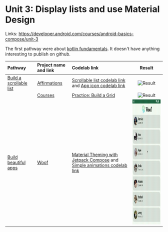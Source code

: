 # Unit 3: Display lists and use Material Design

Links: https://developer.android.com/courses/android-basics-compose/unit-3

The first pathway were
about [kotlin fundamentals](https://developer.android.com/courses/pathways/android-basics-compose-unit-3-pathway-1).
It doesn't have anything interesting to publish on github.

| Pathway                                                                                                           | Project name and link        | Codelab link                                                                                                                                                                                                                                               |                                Result                                 |
|:------------------------------------------------------------------------------------------------------------------|:-----------------------------|:-----------------------------------------------------------------------------------------------------------------------------------------------------------------------------------------------------------------------------------------------------------|:---------------------------------------------------------------------:|
| [Build a scrollable list](https://developer.android.com/courses/pathways/android-basics-compose-unit-3-pathway-2) | [Affirmations](Affirmations) | [Scrollable list codelab link](https://developer.android.com/codelabs/basic-android-kotlin-compose-training-add-scrollable-list) and [App icon codelab link](https://developer.android.com/codelabs/basic-android-kotlin-compose-training-change-app-icon) | <img src="Affirmations/result/result.gif" alt="Result" height="400"/> |
|                                                                                                                   | [Courses](Courses)           | [Practice: Build a Grid](https://developer.android.com/codelabs/basic-android-kotlin-compose-practice-grid)                                                                                                                                                |   <img src="Courses/result/result.gif" alt="Result" height="400"/>    |
| [Build beautiful apps](https://developer.android.com/courses/pathways/android-basics-compose-unit-3-pathway-3)    | [Woof](Woof)                 | [Material Theming with Jetpack Compose](https://developer.android.com/codelabs/basic-android-kotlin-compose-material-theming) and [Simple animations codelab link](https://developer.android.com/codelabs/basic-android-kotlin-compose-woof-animation)     |     <img src="Woof/result/result.gif" alt="Result" height="400"/>     |
